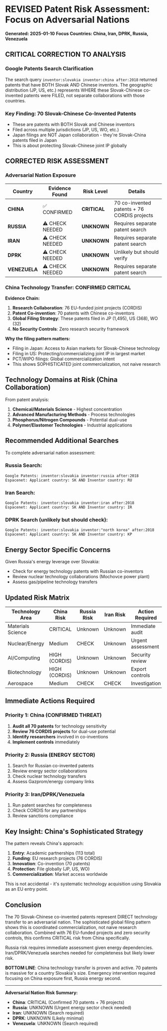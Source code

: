 # REVISED Patent Risk Assessment: Focus on Adversarial Nations
**Generated: 2025-01-10**
**Focus Countries: China, Iran, DPRK, Russia, Venezuela**

## CRITICAL CORRECTION TO ANALYSIS

### Google Patents Search Clarification
The search query `inventor:slovakia inventor:china after:2018` returned patents that have BOTH Slovak AND Chinese inventors. The geographic distribution (JP, US, etc.) represents WHERE these Slovak-Chinese co-invented patents were FILED, not separate collaborations with those countries.

### Key Finding: 70 Slovak-Chinese Co-Invented Patents
- These are patents with BOTH Slovak and Chinese inventors
- Filed across multiple jurisdictions (JP, US, WO, etc.)
- Japan filings are NOT Japan collaboration - they're Slovak-China patents filed in Japan
- This is about protecting Slovak-Chinese joint IP globally

## CORRECTED RISK ASSESSMENT

### Adversarial Nation Exposure

| Country | Evidence Found | Risk Level | Details |
|---------|---------------|------------|---------|
| **CHINA** | ✅ CONFIRMED | **CRITICAL** | 70 co-invented patents + 76 CORDIS projects |
| **RUSSIA** | ⚠️ CHECK NEEDED | **UNKNOWN** | Requires separate patent search |
| **IRAN** | ⚠️ CHECK NEEDED | **UNKNOWN** | Requires separate patent search |
| **DPRK** | ⚠️ CHECK NEEDED | **UNKNOWN** | Unlikely but should verify |
| **VENEZUELA** | ⚠️ CHECK NEEDED | **UNKNOWN** | Requires separate patent search |

### China Technology Transfer: CONFIRMED CRITICAL

**Evidence Chain:**
1. **Research Collaboration**: 76 EU-funded joint projects (CORDIS)
2. **Patent Co-invention**: 70 patents with Chinese co-inventors
3. **Global Filing Strategy**: These patents filed in JP (1,495), US (368), WO (32)
4. **No Security Controls**: Zero research security framework

**Why the filing pattern matters:**
- Filing in Japan: Access to Asian markets for Slovak-Chinese technology
- Filing in US: Protecting/commercializing joint IP in largest market
- PCT/WIPO filings: Global commercialization intent
- This shows SOPHISTICATED joint commercialization, not naive research

## Technology Domains at Risk (China Collaboration)

From patent analysis:
1. **Chemical/Materials Science** - Highest concentration
2. **Advanced Manufacturing Methods** - Process technologies
3. **Phosphorus/Nitrogen Compounds** - Potential dual-use
4. **Polymer/Elastomer Technologies** - Industrial applications

## Recommended Additional Searches

To complete adversarial nation assessment:

### Russia Search:
```
Google Patents: inventor:slovakia inventor:russia after:2018
Espacenet: Applicant country: SK AND Inventor country: RU
```

### Iran Search:
```
Google Patents: inventor:slovakia inventor:iran after:2018
Espacenet: Applicant country: SK AND Inventor country: IR
```

### DPRK Search (unlikely but should check):
```
Google Patents: inventor:slovakia inventor:"north korea" after:2018
Espacenet: Applicant country: SK AND Inventor country: KP
```

## Energy Sector Specific Concerns

Given Russia's energy leverage over Slovakia:
- Check for energy technology patents with Russian co-inventors
- Review nuclear technology collaborations (Mochovce power plant)
- Assess gas/pipeline technology transfers

## Updated Risk Matrix

| Technology Area | China Risk | Russia Risk | Iran Risk | Action Required |
|----------------|------------|-------------|-----------|-----------------|
| Materials Science | CRITICAL | Unknown | Unknown | Immediate audit |
| Nuclear/Energy | Medium | CHECK | Unknown | Urgent assessment |
| AI/Computing | HIGH (CORDIS) | Unknown | Unknown | Security review |
| Biotechnology | HIGH (CORDIS) | Unknown | Unknown | Export controls |
| Aerospace | Medium | CHECK | CHECK | Investigation |

## Immediate Actions Required

### Priority 1: China (CONFIRMED THREAT)
1. **Audit all 70 patents** for technology sensitivity
2. **Review 76 CORDIS projects** for dual-use potential
3. **Identify researchers** involved in co-inventions
4. **Implement controls** immediately

### Priority 2: Russia (ENERGY SECTOR)
1. Search for Russian co-invented patents
2. Review energy sector collaborations
3. Check nuclear technology transfers
4. Assess Gazprom/energy company links

### Priority 3: Iran/DPRK/Venezuela
1. Run patent searches for completeness
2. Check CORDIS for any partnerships
3. Review sanctions compliance

## Key Insight: China's Sophisticated Strategy

The pattern reveals China's approach:
1. **Entry**: Academic partnerships (113 total)
2. **Funding**: EU research projects (76 CORDIS)
3. **Innovation**: Co-invention (70 patents)
4. **Protection**: File globally (JP, US, WO)
5. **Commercialization**: Market access worldwide

This is not accidental - it's systematic technology acquisition using Slovakia as an EU entry point.

## Conclusion

The 70 Slovak-Chinese co-invented patents represent DIRECT technology transfer to an adversarial nation. The sophisticated global filing pattern shows this is coordinated commercialization, not naive research collaboration. Combined with 76 EU-funded projects and zero security controls, this confirms CRITICAL risk from China specifically.

Russia risk requires immediate assessment given energy dependencies. Iran/DPRK/Venezuela searches needed for completeness but likely lower risk.

**BOTTOM LINE**: China technology transfer is proven and active. 70 patents is massive for a country Slovakia's size. Emergency intervention required focusing on China exposure first, Russia energy second.

---
**Adversarial Nation Risk Summary:**
- **China**: CRITICAL (Confirmed 70 patents + 76 projects)
- **Russia**: UNKNOWN (Urgent energy sector check needed)
- **Iran**: UNKNOWN (Search required)
- **DPRK**: UNKNOWN (Likely minimal)
- **Venezuela**: UNKNOWN (Search required)